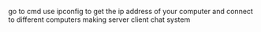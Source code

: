go to cmd use ipconfig to get the ip address of your computer and connect to different computers making server client chat system